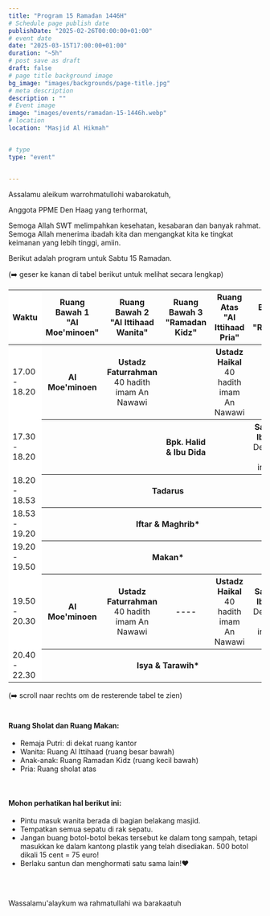 ```yaml
---
title: "Program 15 Ramadan 1446H"
# Schedule page publish date
publishDate: "2025-02-26T00:00:00+01:00"
# event date
date: "2025-03-15T17:00:00+01:00"
duration: "~5h"
# post save as draft
draft: false
# page title background image
bg_image: "images/backgrounds/page-title.jpg"
# meta description
description : ""
# Event image
image: "images/events/ramadan-15-1446h.webp"
# location
location: "Masjid Al Hikmah"


# type
type: "event"


---
```


Assalamu aleikum warrohmatullohi wabarokatuh,

Anggota PPME Den Haag yang terhormat,


Semoga Allah SWT melimpahkan kesehatan, kesabaran dan banyak rahmat. Semoga Allah menerima ibadah kita dan mengangkat kita ke tingkat keimanan yang lebih tinggi, amiin.


Berikut adalah program untuk Sabtu 15 Ramadan.

<div class="d-block d-lg-none">
(➡️ geser ke kanan di tabel berikut untuk melihat secara lengkap)
</div>
<div class="table-responsive">
<table class="table table-sm">
<thead class="text-center">
<th style="position:sticky;left:0px;background-color:white;">Waktu</th>
<th ><span class="text-nowrap">Ruang Bawah 1</span ><br/><span class="text-nowrap">"Al Moe'minoen"</span></th>
<th><span class="text-nowrap">Ruang Bawah 2</span><br/><span class="text-nowrap">"Al Ittihaad Wanita"</span></th>
<th><span class="text-nowrap">Ruang Bawah 3</span><br/><span class="text-nowrap">"Ramadan Kidz"</span></th>
<th><span class="text-nowrap">Ruang Atas</span><br/><span class="text-nowrap">"Al Ittihaad Pria"</span></th>
<th><span class="text-nowrap">Balkon Atas</span><br/><span class="text-nowrap">"Remaja"</span></th>
</thead>

<tr>
<td class="text-nowrap" style="position:sticky;left:0px;background-color:white;">17.00 - 18.20</td>
<th style="font-weight: bold;">Al Moe'minoen</th>
<th>Ustadz Faturrahman</span><br/><span style="font-weight: normal">40 hadith imam An Nawawi</span></th>
<th>&nbsp;</th>
<th><span class="text-nowrap">Ustadz Haikal</span><br/><span style="font-weight: normal">40 hadith imam An Nawawi</span></th>
<th>&nbsp;</th>
</tr>

<tr>
<td class="text-nowrap" style="position:sticky;left:0px;background-color:white;">17.30 - 18.20</td>
<th style="font-weight: bold;">&nbsp;</th>
<th>&nbsp;</th>
<th>Bpk. Halid & Ibu Dida</th>
<th>&nbsp;</th>
<th><span class="text-nowrap">Samira I. Ibrahim</span><br/><span style="font-weight: normal">De kracht van intentie</span></th>
</tr>

<tr>
<td class="text-nowrap" style="position:sticky;left:0px;background-color:white;">18.20 - 18.53</td>
<th colspan="5" class="table-success">Tadarus</th>
</tr>
<tr >
<td class="text-nowrap" style="position:sticky;left:0px;background-color:white;">18.53 - 19.20</td>
<th colspan="5" class="table-primary">Iftar & Maghrib*</th>
</tr>
<tr>
<td class="text-nowrap" style="position:sticky;left:0px;background-color:white;">19.20 - 19.50</td>
<th colspan="5" class="table-info">Makan*</th>
</tr>
<tr>
<td class="text-nowrap" style="position:sticky;left:0px;background-color:white;">19.50 - 20.30</td>
<th style="font-weight: bold;">Al Moe'minoen</th>
<th>Ustadz Faturrahman</span><br/><span style="font-weight: normal">40 hadith imam An Nawawi</span></th>
<th>----</th>
<th><span class="text-nowrap">Ustadz Haikal</span><br/><span style="font-weight: normal">40 hadith imam An Nawawi</span></th>
<th><span class="text-nowrap">Samira I. Ibrahim</span><br/><span style="font-weight: normal">De kracht van intentie</span></th>
</tr>
<tr>
<td class="text-nowrap" style="position:sticky;left:0px;background-color:white;">20.40 - 22.30</td>
<th colspan="5" class="table-primary">Isya & Tarawih*</th>
</tr>
</table>
</div>
<div class="d-block d-lg-none">
(➡️ scroll naar rechts om de resterende tabel te zien)
</div>
<br/>

#### Ruang Sholat dan Ruang Makan:

* Remaja Putri: di dekat ruang kantor
* Wanita: Ruang Al Ittihaad (ruang besar bawah)
* Anak-anak: Ruang Ramadan Kidz  (ruang kecil bawah)
* Pria: Ruang sholat atas

<br/>

#### Mohon perhatikan hal berikut ini:
* Pintu masuk wanita berada di bagian belakang masjid.
* Tempatkan semua sepatu di rak sepatu.
* Jangan buang botol-botol bekas tersebut ke dalam tong sampah, tetapi masukkan ke dalam kantong plastik yang telah disediakan. 500 botol dikali 15 cent = 75 euro!
* Berlaku santun dan menghormati satu sama lain!❤️

<br/>
<br/>


Wassalamu'alaykum wa rahmatullahi wa barakaatuh
